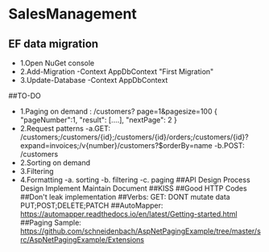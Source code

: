 # SalesManagement

## EF data migration
 - 1.Open NuGet console
 - 2.Add-Migration -Context AppDbContext "First Migration"
 - 3.Update-Database -Context AppDbContext
 
##TO-DO
  - 1.Paging on demand : 
	/customers? page=1&pagesize=100
	{
		"pageNumber":1,
		"result": [....],
		"nextPage": 2
	}
  - 2.Request patterns
	-a.GET: /customers;/customers/{id};/customers/{id}/orders;/customers/{id}?expand=invoices;/v{number}/customers?$orderBy=name
	-b.POST: /customers
  - 2.Sorting on demand
  - 3.Filtering
  - 4.Formatting
	-a. sorting
	-b. filtering
	-c. paging
##API Design Process
	Design
	Implement
	Maintain
	Document
##KISS
##Good HTTP Codes
##Don't leak implementation
##Verbs: 
	GET: DONT mutate data
	PUT;POST;DELETE;PATCH
##AutoMapper: 
	https://automapper.readthedocs.io/en/latest/Getting-started.html
##Paging Sample:
	https://github.com/schneidenbach/AspNetPagingExample/tree/master/src/AspNetPagingExample/Extensions

